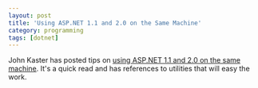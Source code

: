 ```yaml
---
layout: post
title: 'Using ASP.NET 1.1 and 2.0 on the Same Machine'
category: programming
tags: [dotnet]
---
```


John Kaster has posted tips on <a href="http://blogs.borland.com/johnk/archive/2006/05/05/24602.aspx">using ASP.NET 1.1 and 2.0 on the same machine</a>.  It's a quick read and has references to utilities that will easy the work.
